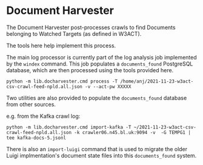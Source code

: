 Document Harvester
==================

The Document Harvester post-processes crawls to find Documents belonging to Watched Targets (as defined in W3ACT).

The tools here help implement this process.

The main log processor is currently part of the log analysis job implemented by the `windex` command. This job populates a `documents_found` PostgreSQL database, which are then processed using the tools provided here. 

```
python -m lib.docharvester.cmd process -T /home/anj/2021-11-23-w3act-csv-crawl-feed-npld.all.json -v --act-pw XXXXX
```

Two utilities are also provided to populate the `documents_found` database from other sources.

e.g. from the Kafka crawl log:

```
python -m lib.docharvester.cmd import-kafka -T ~/2021-11-23-w3act-csv-crawl-feed-npld.all.json -k crawler06.n45.bl.uk:9094 -v  -G TEMPG1 | tee kafka-docs-5.jsonl
```

There is also an `import-luigi` command that is used to migrate the older Luigi implmentation's document state files into this `documents_found` system.



